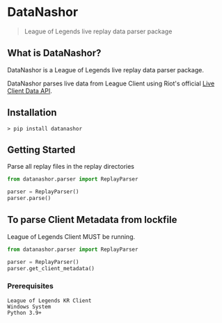 # DataNashor

> League of Legends live replay data parser package


## What is DataNashor?

DataNashor is a League of Legends live replay data parser package.

DataNashor parses live data from League Client using Riot's official [Live Client Data API](https://developer.riotgames.com/docs/lol#game-client-api_live-client-data-api).

## Installation
```
> pip install datanashor
```

## Getting Started
Parse all replay files in the replay directories
```Python
from datanashor.parser import ReplayParser

parser = ReplayParser()
parser.parse()
```

## To parse Client Metadata from lockfile

League of Legends Client MUST be running.

```Python
from datanashor.parser import ReplayParser

parser = ReplayParser()
parser.get_client_metadata()
```

### Prerequisites

```
League of Legends KR Client
Windows System
Python 3.9+
```